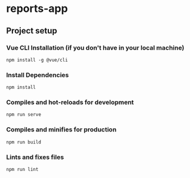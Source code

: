 # reports-app

## Project setup

### Vue CLI Installation (if you don't have in your local machine)
```
npm install -g @vue/cli
```

### Install Dependencies

```
npm install
```

### Compiles and hot-reloads for development
```
npm run serve
```

### Compiles and minifies for production
```
npm run build
```

### Lints and fixes files
```
npm run lint
```
